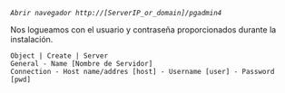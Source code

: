 *`Abrir navegador http://[ServerIP_or_domain]/pgadmin4`* 

Nos logueamos con el usuario y contraseña proporcionados durante la instalación.
```
Object | Create | Server
General - Name [Nombre de Servidor]
Connection - Host name/addres [host] - Username [user] - Password [pwd]
```


